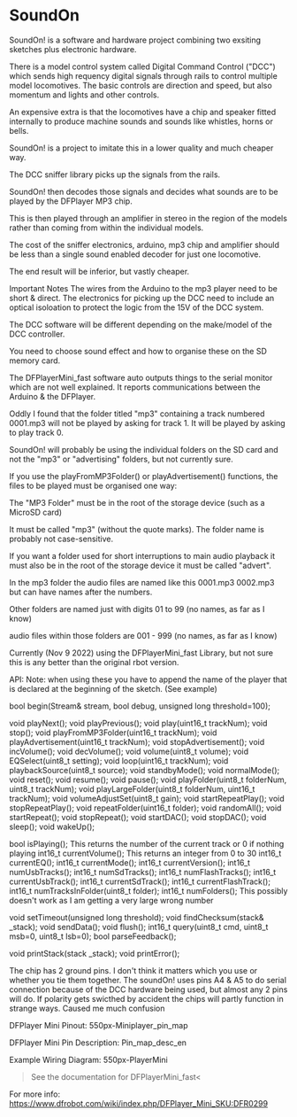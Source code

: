 # SoundOn

SoundOn! is a software and hardware project combining two exsiting sketches plus electronic hardware.

There is a model control system called Digital Command Control ("DCC") which sends high requency digital signals through rails to control multiple model locomotives. The basic controls are direction and speed, but also momentum and lights and other controls.

An expensive extra is that the locomotives have a chip and speaker fitted internally to produce machine sounds and sounds like whistles, horns or bells.

SoundOn! is a project to imitate this in a lower quality and much cheaper way.

The DCC sniffer library picks up the signals from the rails.

SoundOn! then decodes those signals and decides what sounds are to be played by the DFPlayer MP3 chip.

This is then played through an amplifier in stereo in the region of the models rather than coming from within the individual models.

The cost of the sniffer electronics, arduino, mp3 chip and amplifier should be less than a single sound enabled decoder for just one locomotive.

The end result will be inferior, but vastly cheaper.

Important Notes
The wires from the Arduino to the mp3 player need to be short & direct. The electronics for picking up the DCC need to include an optical isoloation to protect the logic from the 15V of the DCC system.

The DCC software will be different depending on the make/model of the DCC controller.

You need to choose sound effect and how to organise these on the SD memory card.

The DFPlayerMini_fast software auto outputs things to the serial monitor which are not well explained. It reports communications between the Arduino & the DFPlayer.

Oddly I found that the folder titled "mp3" containing a track numbered 0001.mp3 will not be played by asking for track 1. It will be played by asking to play track 0.

SoundOn! will probably be using the individual folders on the SD card and not the "mp3" or "advertising" folders, but not currently sure.

If you use the playFromMP3Folder() or playAdvertisement() functions, the files to be played must be organised one way:

The "MP3 Folder" must be in the root of the storage device (such as a MicroSD card)

It must be called "mp3" (without the quote marks). The folder name is probably not case-sensitive.

If you want a folder used for short interruptions to main audio playback it must also be in the root of the storage device it must be called "advert".

In the mp3 folder the audio files are named like this 0001.mp3 0002.mp3 but can have names after the numbers.

Other folders are named just with digits 01 to 99 (no names, as far as I know)

audio files within those folders are 001 - 999 (no names, as far as I know)

Currently (Nov 9 2022) using the DFPlayerMini_fast Library, but not sure this is any better than the original rbot version.

API:
Note: when using these you have to append the name of the player that is declared at the beginning of the sketch. (See example)

bool begin(Stream& stream, bool debug, unsigned long threshold=100);

void playNext();
void playPrevious();
void play(uint16_t trackNum);
void stop();
void playFromMP3Folder(uint16_t trackNum);
void playAdvertisement(uint16_t trackNum);
void stopAdvertisement();
void incVolume();
void decVolume();
void volume(uint8_t volume);
void EQSelect(uint8_t setting);
void loop(uint16_t trackNum);
void playbackSource(uint8_t source);
void standbyMode();
void normalMode();
void reset();
void resume();
void pause();
void playFolder(uint8_t folderNum, uint8_t trackNum);
void playLargeFolder(uint8_t folderNum, uint16_t trackNum);
void volumeAdjustSet(uint8_t gain);
void startRepeatPlay();
void stopRepeatPlay();
void repeatFolder(uint16_t folder);
void randomAll();
void startRepeat();
void stopRepeat();
void startDAC();
void stopDAC();
void sleep();
void wakeUp();

bool isPlaying(); This returns the number of the current track or 0 if nothing playing
int16_t currentVolume(); This returns an integer from 0 to 30
int16_t currentEQ();
int16_t currentMode();
int16_t currentVersion();
int16_t numUsbTracks();
int16_t numSdTracks();
int16_t numFlashTracks();
int16_t currentUsbTrack();
int16_t currentSdTrack();
int16_t currentFlashTrack();
int16_t numTracksInFolder(uint8_t folder);
int16_t numFolders();  This possibly doesn't work as I am getting a very large wrong number

void setTimeout(unsigned long threshold);
void findChecksum(stack& _stack);
void sendData();
void flush();
int16_t query(uint8_t cmd, uint8_t msb=0, uint8_t lsb=0);
bool parseFeedback();

void printStack(stack _stack);
void printError();

The chip has 2 ground pins. I don't think it matters which you use or whether you tie them together. The soundOn! uses pins A4 & A5 to do serial connection because of the DCC hardware being used, but almost any 2 pins will do. If polarity gets swicthed by accident the chips will partly function in strange ways. Caused me much confusion

DFPlayer Mini Pinout:
550px-Miniplayer_pin_map

DFPlayer Mini Pin Description:
Pin_map_desc_en

Example Wiring Diagram:
550px-PlayerMini

> See the documentation for DFPlayerMini_fast<

For more info: https://www.dfrobot.com/wiki/index.php/DFPlayer_Mini_SKU:DFR0299
